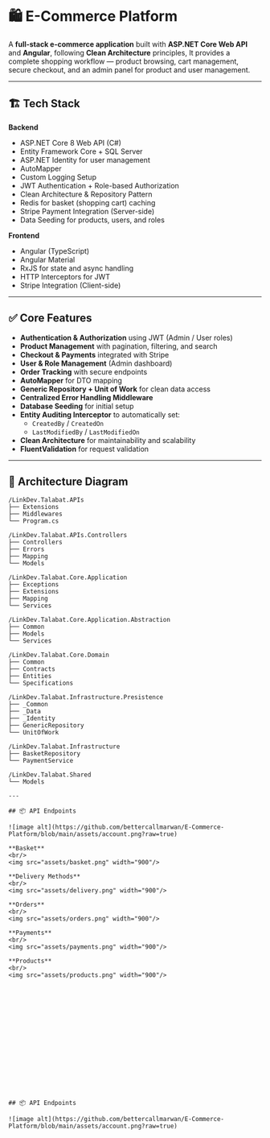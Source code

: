 # 🛍️ E-Commerce Platform

A **full-stack e-commerce application** built with **ASP.NET Core Web API** and **Angular**, following **Clean Architecture** principles, It provides a complete shopping workflow — product browsing, cart management, secure checkout, and an admin panel for product and user management.

---

## 🏗️ Tech Stack

**Backend**
- ASP.NET Core 8 Web API (C#)
- Entity Framework Core + SQL Server
- ASP.NET Identity for user management
- AutoMapper
- Custom Logging Setup
- JWT Authentication + Role-based Authorization
- Clean Architecture & Repository Pattern
- Redis for basket (shopping cart) caching
- Stripe Payment Integration (Server-side)
- Data Seeding for products, users, and roles

**Frontend**
- Angular (TypeScript)
- Angular Material
- RxJS for state and async handling
- HTTP Interceptors for JWT
- Stripe Integration (Client-side)

---

## ✅ Core Features

- **Authentication & Authorization** using JWT (Admin / User roles)
- **Product Management** with pagination, filtering, and search
- **Checkout & Payments** integrated with Stripe
- **User & Role Management** (Admin dashboard)
- **Order Tracking** with secure endpoints
- **AutoMapper** for DTO mapping
- **Generic Repository + Unit of Work** for clean data access
- **Centralized Error Handling Middleware**
- **Database Seeding** for initial setup
- **Entity Auditing Interceptor** to automatically set:
  - `CreatedBy` / `CreatedOn`
  - `LastModifiedBy` / `LastModifiedOn`
- **Clean Architecture** for maintainability and scalability
- **FluentValidation** for request validation

---

## 🧠 Architecture Diagram

```text
/LinkDev.Talabat.APIs
├── Extensions
├── Middlewares
└── Program.cs

/LinkDev.Talabat.APIs.Controllers
├── Controllers
├── Errors
├── Mapping
└── Models

/LinkDev.Talabat.Core.Application
├── Exceptions
├── Extensions
├── Mapping
└── Services

/LinkDev.Talabat.Core.Application.Abstraction
├── Common
├── Models
└── Services

/LinkDev.Talabat.Core.Domain
├── Common
├── Contracts
├── Entities
└── Specifications

/LinkDev.Talabat.Infrastructure.Presistence
├── _Common
├── _Data
├── _Identity
├── GenericRepository
└── UnitOfWork

/LinkDev.Talabat.Infrastructure
├── BasketRepository
└── PaymentService

/LinkDev.Talabat.Shared
└── Models

---

## 📦 API Endpoints

![image alt](https://github.com/bettercallmarwan/E-Commerce-Platform/blob/main/assets/account.png?raw=true)

**Basket**
<br/>
<img src="assets/basket.png" width="900"/>

**Delivery Methods**
<br/>
<img src="assets/delivery.png" width="900"/>

**Orders**
<br/>
<img src="assets/orders.png" width="900"/>

**Payments**
<br/>
<img src="assets/payments.png" width="900"/>

**Products**
<br/>
<img src="assets/products.png" width="900"/>

















## 📦 API Endpoints

![image alt](https://github.com/bettercallmarwan/E-Commerce-Platform/blob/main/assets/account.png?raw=true)
